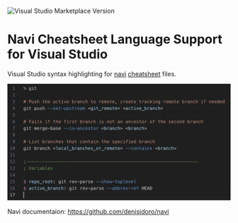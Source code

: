![Visual Studio Marketplace Version](https://img.shields.io/visual-studio-marketplace/v/yanivmo.navi-cheatsheet-language?style=flat&label=Visual%20Studio%20Marketplace&link=https%3A%2F%2Fmarketplace.visualstudio.com%2Fitems%3FitemName%3Dyanivmo.navi-cheatsheet-language)

# Navi Cheatsheet Language Support for Visual Studio

Visual Studio syntax highlighting for [navi](https://github.com/denisidoro/navi)
[cheatsheet](https://github.com/denisidoro/navi/blob/master/docs/cheatsheet_syntax.md) files.

![Syntax highlighting](images/syntax-highlighting-example.png)

Navi documentaion: https://github.com/denisidoro/navi
